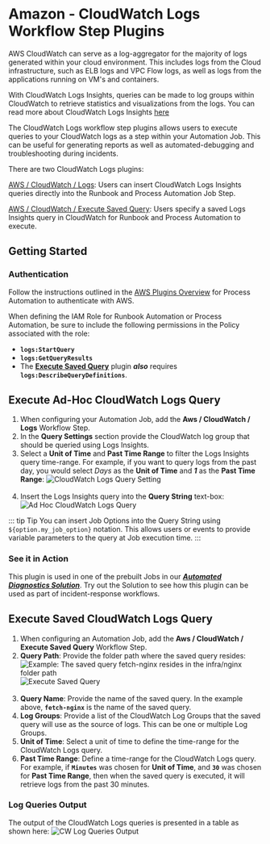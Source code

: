 # Amazon - CloudWatch Logs Workflow Step Plugins

AWS CloudWatch can serve as a log-aggregator for the majority of logs generated within your cloud environment. 
This includes logs from the Cloud infrastructure, such as ELB logs and VPC Flow logs, as well as logs from the applications running on VM's and containers.

With CloudWatch Logs Insights, queries can be made to log groups within CloudWatch to retrieve statistics and visualizations from the logs.
You can read more about CloudWatch Logs Insights [here](https://docs.aws.amazon.com/AmazonCloudWatch/latest/logs/AnalyzingLogData.html)

The CloudWatch Logs workflow step plugins allows users to execute queries to your CloudWatch logs as a step within your Automation Job. This can be useful for generating reports as well as automated-debugging and troubleshooting during incidents.

There are two CloudWatch Logs plugins:

[AWS / CloudWatch / Logs](#execute-ad-hoc-cloudwatch-logs-query): Users can insert CloudWatch Logs Insights queries directly into the Runbook and Process Automation Job Step.

[AWS / CloudWatch / Execute Saved Query](#execute-saved-cloudwatch-logs-query): Users specify a saved Logs Insights query in CloudWatch for Runbook and Process Automation to execute.

## Getting Started

### Authentication
Follow the instructions outlined in the [AWS Plugins Overview](/manual/plugins/aws-plugins-overview.html) for Process Automation to authenticate with AWS.

When defining the IAM Role for Runbook Automation or Process Automation, be sure to include the following permissions in the Policy associated with the role:

* **`logs:StartQuery`**
* **`logs:GetQueryResults`**
* The [**Execute Saved Query**](#execute-saved-cloudwatch-logs-query) plugin _**also**_ requires **`logs:DescribeQueryDefinitions`**.

## Execute Ad-Hoc CloudWatch Logs Query

1. When configuring your Automation Job, add the **Aws / CloudWatch / Logs** Workflow Step.
2. In the **Query Settings** section provide the CloudWatch log group that should be queried using Logs Insights.
3. Select a **Unit of Time** and **Past Time Range** to filter the Logs Insights query time-range. 
For example, if you want to query logs from the past day, you would select _Days_ as the **Unit of Time** and **_1_** as the **Past Time Range**:
![CloudWatch Logs Query Setting](/assets/img/aws-cloudwatch-logs-query-setting.png)<br><br>
4. Insert the Logs Insights query into the **Query String** text-box:
![Ad Hoc CloudWatch Logs Query](/assets/img/aws-cloudwatch-logs-query-string.png)<br>

::: tip Tip
You can insert Job Options into the Query String using `${option.my_job_option}` notation. This allows users or events to provide variable parameters to the query at Job execution time.
:::

### See it in Action
This plugin is used in one of the prebuilt Jobs in our [**_Automated Diagnostics Solution_**](/learning/solutions/automated-diagnostics/index.md).
Try out the Solution to see how this plugin can be used as part of incident-response workflows.

## Execute Saved CloudWatch Logs Query

1. When configuring an Automation Job, add the **Aws / CloudWatch / Execute Saved Query** Workflow Step.
2. **Query Path**: Provide the folder path where the saved query resides:
   ![Example: The saved query _**fetch-nginx**_ resides in the _**infra/nginx**_ folder path](/assets/img/cloudwatch-saved-query-console.png)
   ![Execute Saved Query](/assets/img/cloudwatch-saved-query-fields.png)<br><br>
3. **Query Name**: Provide the name of the saved query.  In the example above, **`fetch-nginx`** is the name of the saved query.
4. **Log Groups**: Provide a list of the CloudWatch Log Groups that the saved query will use as the source of logs.  This can be one or multiple Log Groups.
5. **Unit of Time**: Select a unit of time to define the time-range for the CloudWatch Logs query.
6. **Past Time Range**: Define a time-range for the CloudWatch Logs query. 
For example, if **`Minutes`** was chosen for **Unit of Time**, and **`30`** was chosen for **Past Time Range**, then when the saved query is executed, it will retrieve logs from the past 30 minutes.

### Log Queries Output

The output of the CloudWatch Logs queries is presented in a table as shown here:
![CW Log Queries Output](/assets/img/cloudwatch-log-queries-output.png)
